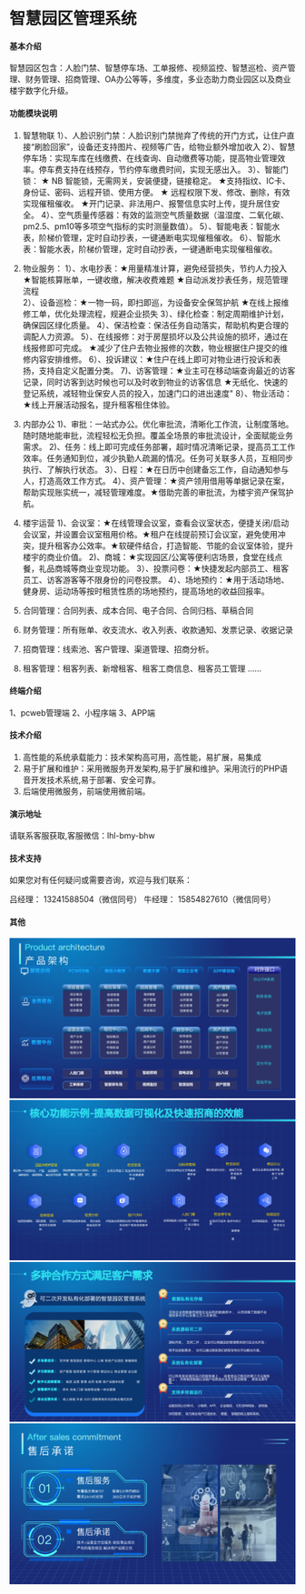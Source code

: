 # 智慧园区管理系统

#### 基本介绍
智慧园区包含：人脸门禁、智慧停车场、工单报修、视频监控、智慧巡检、资产管理、财务管理、招商管理、OA办公等等，多维度，多业态助力商业园区以及商业楼宇数字化升级。


#### 功能模块说明
1. 智慧物联
  1）、人脸识别门禁：人脸识别门禁抛弃了传统的开门方式，让住户直接“刷脸回家”，设备还支持图片、视频等广告，给物业额外增加收入
  2）、智慧停车场：实现车库在线缴费、在线查询、自动缴费等功能，提高物业管理效率。停车费支持在线预存，节约停车缴费时间，实现无感出入。
  3）、智能门锁： ★ NB 智能锁，无需网关，安装便捷，链接稳定。
                ★支持指纹、IC卡、身份证、密码、远程开锁、使用方便。
                ★ 远程权限下发、修改、删除，有效实现催租催收。
                ★开门记录、非法用户、报警信息实时上传，提升居住安全。
  4）、空气质量传感器：有效的监测空气质量数据（温湿度、二氧化碳、pm2.5、pm10等多项空气指标的实时测量数值）。
  5）、智能电表：智能水表，阶梯价管理，定时自动抄表，一键通断电实现催租催收。
  6）、智能水表：智能水表，阶梯价管理，定时自动抄表，一键通断电实现催租催收。

2.  物业服务：
  1）、水电抄表：★用量精准计算，避免经营损失，节约人力投入  ★智能核算账单，一键收缴，解决收费难题 ★自动派发抄表任务，规范管理流程  
  2）、设备巡检：★一物一码，即扫即巡，为设备安全保驾护航  ★在线上报维修工单，优化处理流程，规避企业损失
  3）、绿化检查：制定周期维护计划，确保园区绿化质量。
  4）、保洁检查：保洁任务自动落实，帮助机构更合理的调配人力资源。
  5）、在线报修：对于房屋损坏以及公共设施的损坏，通过在线报修即可完成。 ★减少了住户去物业报修的次数，物业根据住户提交的维修内容安排维修。
  6）、投诉建议：★住户在线上即可对物业进行投诉和表扬，支持自定义配置分类。
  7)、访客管理：★业主可在移动端查询最近的访客记录，同时访客到达时候也可以及时收到物业的访客信息 ★无纸化、快速的登记系统，减轻物业保安人员的投入，加速门口的进出速度"
  8）、物业活动：★线上开展活动报名，提升租客租住体验。

3.  内部办公
  1)、审批：一站式办公。优化审批流，清晰化工作流，让制度落地。随时随地能审批，流程轻松无负担。覆盖全场景的审批流设计，全面赋能业务需求。
  2)、任务：线上即可完成任务部署，超时情况清晰记录，提高员工工作效率。任务通知到位，减少执勤人疏漏的情况。任务可关联多人员，互相同步执行、了解执行状态。
  3）、日程：★在日历中创建备忘工作，自动通知参与人，打造高效工作方式。
  4）、资产管理：★资产领用借用等单据记录在案，帮助实现账实统一，减轻管理难度。★借助完善的审批流，为楼宇资产保驾护航。

4.  楼宇运营
  1)、会议室：★在线管理会议室，查看会议室状态，便捷关闭/启动会议室，并设置会议室租用价格。★租户在线提前预订会议室，避免使用冲突，提升租客办公效率。★软硬件结合，打造智能、节能的会议室体验，提升楼宇的商业价值。
  2)、商城：★实现园区/公寓等便利店场景，食堂在线点餐，礼品商城等商业变现功能。
  3）、投票问卷：★快捷发起内部员工、租客员工、访客游客等不限身份的问卷投票。
  4）、场地预约：★用于活动场地、健身房、运动场等按时租赁性质的场地预约，提高场地的收益回报率。
   
5.  合同管理：合同列表、成本合同、电子合同、合同归档、草稿合同
6.  财务管理：所有账单、收支流水、收入列表、收款通知、发票记录、收据记录
7.  招商管理：线索池、客户管理、渠道管理、招商分析。
8.  租客管理：租客列表、新增租客、租客工商信息、租客员工管理
……


#### 终端介绍

1、pcweb管理端
2、小程序端
3、APP端



#### 技术介绍

1.  高性能的系统承载能力：技术架构高可用，高性能，易扩展，易集成
2.  易于扩展和维护：采用微服务开发架构,易于扩展和维护。采用流行的PHP语音开发技术系统,易于部署、安全可靠。
3.  后端使用微服务，前端使用微前端。
  

#### 演示地址
请联系客服获取,客服微信：lhl-bmy-bhw



#### 技术支持
如果您对有任何疑问或需要咨询，欢迎与我们联系：

吕经理： 13241588504（微信同号）
牛经理： 15854827610（微信同号）


#### 其他
![输入图片说明](image.png)
![输入图片说明](%E6%A0%B8%E5%BF%83%E5%8A%9F%E8%83%BD%E7%A4%BA%E4%BE%8B.png)
![输入图片说明](%E5%90%88%E4%BD%9C%E6%96%B9%E5%BC%8F.png)
![输入图片说明](%E5%94%AE%E5%90%8E%E6%89%BF%E8%AF%BA.png)